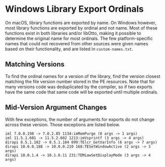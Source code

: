 # Windows Library Export Ordinals

On macOS, library functions are exported by name. On Windows however, most library functions are exported by ordinal and not name. Most of these functions exist in both libraries and/or libOtto, making it possible to determine the original name for most ordinals. The few platform-specific names that could not recovered from other sources were given names based on their functionality, and are listed in `custom-names.txt`.


## Matching Versions

To find the ordinal names for a version of the library, find the version closest matching the file version number stored in the PE resources. Note that for many versions code was deduplicated by the compiler, so if two exports have the same code that same code will be exported until multiple ordinals.


## Mid-Version Argument Changes

With few exceptions, the number of arguments for exports do not change across these version. Those exceptions are listed below.

```
iml 7.0.0.198 -> 7.0.2.85 1134:imMemPurge (0 args -> 1 args)
iml 11.5.1.601 -> 11.5.2.602 1213:imVsprintf (3 args -> 4 args)
dirapi 8.5.1.102 -> 8.5.1.104 899:TElcr_GetVarInfo (6 args -> 7 args)
dirapi 10.0.0.188 -> 10.0.0.210 168:TESetWindowActive (2 args -> 3 args)
dirapi 10.0.1.4 -> 10.1.0.11 231:TEMiawSetDisplayMode (3 args -> 4 args)
```
